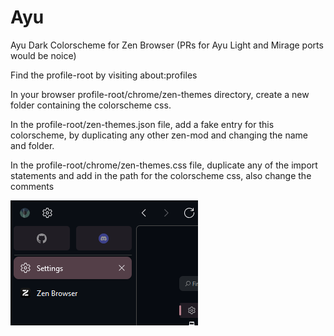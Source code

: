
# Ayu

Ayu Dark Colorscheme for Zen Browser
(PRs for Ayu Light and Mirage ports would be noice)

Find the profile-root by visiting about:profiles

In your browser profile-root/chrome/zen-themes directory, create a new folder containing the colorscheme css.

In the profile-root/zen-themes.json file, add a fake entry for this colorscheme, by duplicating any other zen-mod and changing the name and folder.

In the profile-root/chrome/zen-themes.css file, duplicate any of the import statements and add in the path for the colorscheme css, also change the comments 


![](ayu-dark.png)
